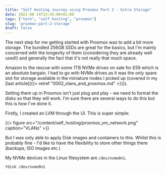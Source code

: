 ```yaml
---
title: "Self Hosting Journey using Proxmox Part 2 - Extra Storage"
date: 2021-08-14T13:45:09+01:00
tags: ["tech", "self hosting", "proxmox"]
slug: 'proxmox-part-2-storage'
draft: false
---
```


The next step for me getting started with Proxmox was to add a bit more storage. The bundled 256GB SSDs are great for the basics, but I'm mainly concerned with the longevity of them (considering they are already well used!) and generally the fact that it's not really that much space.

Amazon to the rescue with some 1TB NVMe drives on sale for £59 which is an absolute bargain. I had to go with NVMe drives as it was the only spare slot for storage available in the miniature nodes I picked up (covered in my [last article]({{< relref "0002_vlans_and_proxmox.md" >}})).

Setting them up in Proxmox isn't just plug and play - we need to format the disks so that they will work. I'm sure there are several ways to do this but this is how I've done it.

Firstly, I created an LVM through the UI. This is super simple:

{{< figure src="/content/self_hosting/proxmox_vm_network.png" caption="VLANs" >}}

But I was only able to apply Disk images and containers to this. Whilst this is probably fine - I'd like to have the flexibility to store other things there (backups, ISO images etc.)

My NVMe devices in the Linux filesystem are `/dev/nvme0n1`.

```bash
fdisk /dev/nvme0n1
```